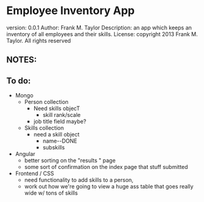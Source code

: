 # Employee Inventory App
version: 0.0.1
Author: Frank M. Taylor
Description: an app which keeps an inventory of all employees and their skills.
License: copyright 2013 Frank M. Taylor. All rights reserved
## NOTES:

	
## To do:
+ Mongo
	+ Person collection
		+ Need skills objecT
			* skill rank/scale
		+ job title field maybe?
	+ Skills collection
		+ need a skill object
			* name--DONE
			* subskills
+ Angular
	* better sorting on the "results " page
	* some sort of confirmation on the index page that stuff submitted
+ Frontend / CSS
	* need functionality to add skills to a person, 
	* work out how we're going to view a huge ass table that goes really wide w/ tons of skills




